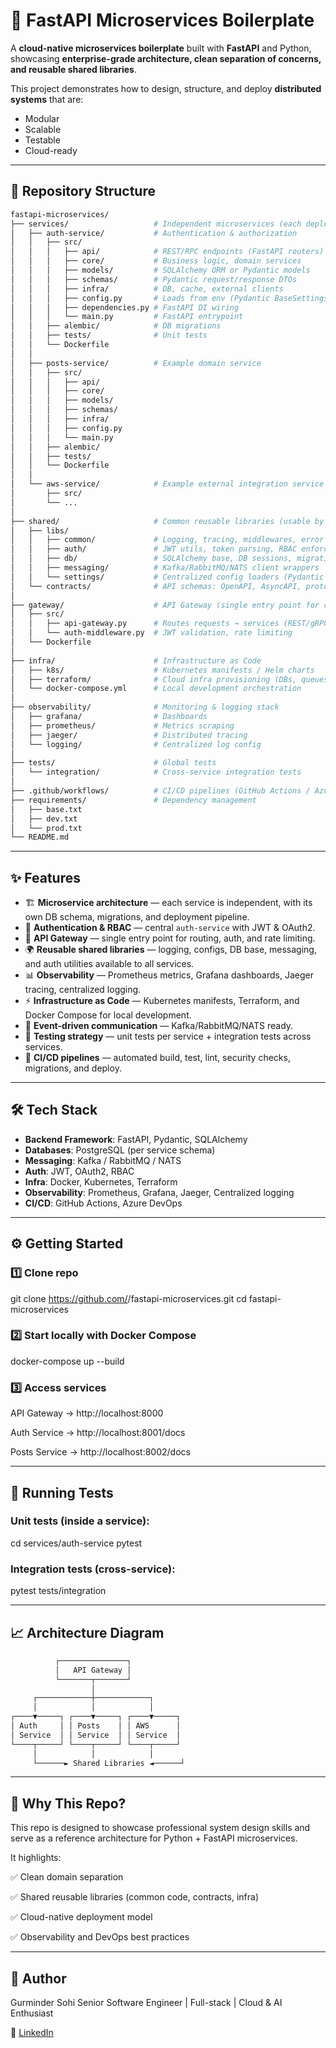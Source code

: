 # 🚀 FastAPI Microservices Boilerplate  

A **cloud-native microservices boilerplate** built with **FastAPI** and Python, showcasing **enterprise-grade architecture, clean separation of concerns, and reusable shared libraries**.  

This project demonstrates how to design, structure, and deploy **distributed systems** that are:  
- Modular  
- Scalable  
- Testable  
- Cloud-ready  

---

## 📂 Repository Structure

```bash
fastapi-microservices/
├── services/                   # Independent microservices (each deployable independently)
│   ├── auth-service/           # Authentication & authorization
│   │   ├── src/
│   │   │   ├── api/            # REST/RPC endpoints (FastAPI routers)
│   │   │   ├── core/           # Business logic, domain services
│   │   │   ├── models/         # SQLAlchemy ORM or Pydantic models
│   │   │   ├── schemas/        # Pydantic request/response DTOs
│   │   │   ├── infra/          # DB, cache, external clients
│   │   │   ├── config.py       # Loads from env (Pydantic BaseSettings)
│   │   │   ├── dependencies.py # FastAPI DI wiring
│   │   │   └── main.py         # FastAPI entrypoint
│   │   ├── alembic/            # DB migrations
│   │   ├── tests/              # Unit tests
│   │   └── Dockerfile
│   │
│   ├── posts-service/          # Example domain service
│   │   ├── src/
│   │   │   ├── api/
│   │   │   ├── core/
│   │   │   ├── models/
│   │   │   ├── schemas/
│   │   │   ├── infra/
│   │   │   ├── config.py
│   │   │   └── main.py
│   │   ├── alembic/
│   │   ├── tests/
│   │   └── Dockerfile
│   │
│   └── aws-service/            # Example external integration service (S3, SES, etc.)
│       ├── src/
│       └── ...
│
├── shared/                     # Common reusable libraries (usable by ANY service)
│   ├── libs/
│   │   ├── common/             # Logging, tracing, middlewares, error handling
│   │   ├── auth/               # JWT utils, token parsing, RBAC enforcement
│   │   ├── db/                 # SQLAlchemy base, DB sessions, migration helpers
│   │   ├── messaging/          # Kafka/RabbitMQ/NATS client wrappers
│   │   └── settings/           # Centralized config loaders (Pydantic BaseSettings)
│   └── contracts/              # API schemas: OpenAPI, AsyncAPI, protobuf, Avro
│
├── gateway/                    # API Gateway (single entry point for clients)
│   ├── src/
│   │   ├── api-gateway.py      # Routes requests → services (REST/gRPC)
│   │   └── auth-middleware.py  # JWT validation, rate limiting
│   └── Dockerfile
│
├── infra/                      # Infrastructure as Code
│   ├── k8s/                    # Kubernetes manifests / Helm charts
│   ├── terraform/              # Cloud infra provisioning (DBs, queues, VPC, secrets)
│   └── docker-compose.yml      # Local development orchestration
│
├── observability/              # Monitoring & logging stack
│   ├── grafana/                # Dashboards
│   ├── prometheus/             # Metrics scraping
│   ├── jaeger/                 # Distributed tracing
│   └── logging/                # Centralized log config
│
├── tests/                      # Global tests
│   └── integration/            # Cross-service integration tests
│
├── .github/workflows/          # CI/CD pipelines (GitHub Actions / Azure DevOps)
├── requirements/               # Dependency management
│   ├── base.txt
│   ├── dev.txt
│   └── prod.txt
└── README.md
```

---

## ✨ Features  

- 🏗 **Microservice architecture** — each service is independent, with its own DB schema, migrations, and deployment pipeline.  
- 🔑 **Authentication & RBAC** — central `auth-service` with JWT & OAuth2.  
- 📡 **API Gateway** — single entry point for routing, auth, and rate limiting.  
- 🌍 **Reusable shared libraries** — logging, configs, DB base, messaging, and auth utilities available to all services.  
- 📊 **Observability** — Prometheus metrics, Grafana dashboards, Jaeger tracing, centralized logging.  
- ⚡ **Infrastructure as Code** — Kubernetes manifests, Terraform, and Docker Compose for local development.  
- 🔄 **Event-driven communication** — Kafka/RabbitMQ/NATS ready.  
- 🧪 **Testing strategy** — unit tests per service + integration tests across services.  
- 🚀 **CI/CD pipelines** — automated build, test, lint, security checks, migrations, and deploy.  

---

## 🛠️ Tech Stack  

- **Backend Framework**: FastAPI, Pydantic, SQLAlchemy  
- **Databases**: PostgreSQL (per service schema)  
- **Messaging**: Kafka / RabbitMQ / NATS  
- **Auth**: JWT, OAuth2, RBAC  
- **Infra**: Docker, Kubernetes, Terraform  
- **Observability**: Prometheus, Grafana, Jaeger, Centralized logging  
- **CI/CD**: GitHub Actions, Azure DevOps  


---

## ⚙️ Getting Started  

### 1️⃣ Clone repo  
git clone https://github.com/<your-username>/fastapi-microservices.git
cd fastapi-microservices

### 2️⃣ Start locally with Docker Compose
docker-compose up --build

### 3️⃣ Access services

API Gateway → http://localhost:8000

Auth Service → http://localhost:8001/docs

Posts Service → http://localhost:8002/docs

---

## 🧪 Running Tests

### Unit tests (inside a service):
cd services/auth-service
pytest

### Integration tests (cross-service):
pytest tests/integration

---

## 📈 Architecture Diagram
```bash
          ┌───────────────┐
          │   API Gateway │
          └───────┬───────┘
                  │
     ┌────────────┼────────────┐
     │            │            │
┌────▼─────┐ ┌────▼─────┐ ┌────▼─────┐
│ Auth     │ │ Posts    │ │ AWS      │
│ Service  │ │ Service  │ │ Service  │
└────┬─────┘ └────┬─────┘ └────┬─────┘
     │            │            │
     └──────► Shared Libraries ◄──────┘
```

---

## 🎯 Why This Repo?

This repo is designed to showcase professional system design skills and serve as a reference architecture for Python + FastAPI microservices.

It highlights:

✅ Clean domain separation

✅ Shared reusable libraries (common code, contracts, infra)

✅ Cloud-native deployment model

✅ Observability and DevOps best practices

---

## 👤 Author
Gurminder Sohi
Senior Software Engineer | Full-stack | Cloud & AI Enthusiast

🔗 [LinkedIn](https://www.linkedin.com/in/gurmindersohi/)